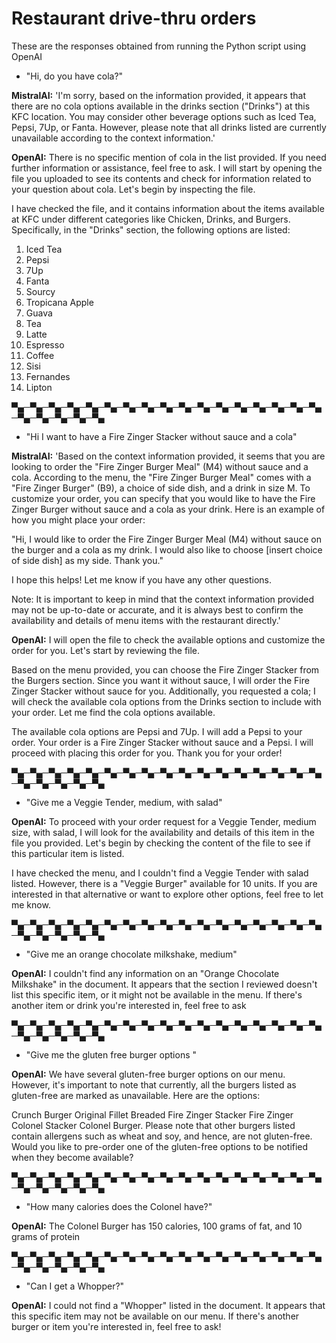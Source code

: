 # Restaurant drive-thru orders

These are the responses obtained from running the Python script using OpenAI

- "Hi, do you have cola?"

**MistralAI:** 'I'm sorry, based on the information provided, it appears that there are no cola options available in the drinks section ("Drinks") at this KFC location. You may consider other beverage options such as Iced Tea, Pepsi, 7Up, or Fanta. However, please note that all drinks listed are currently unavailable according to the context information.'

**OpenAI:** There is no specific mention of cola in the list provided. If you need further information or assistance, feel free to ask.
I will start by opening the file you uploaded to see its contents and check for information related to your question about cola. Let's begin by inspecting the file.

I have checked the file, and it contains information about the items available at KFC under different categories like Chicken, Drinks, and Burgers. Specifically, in the "Drinks" section, the following options are listed:

1. Iced Tea
2. Pepsi
3. 7Up
4. Fanta
5. Sourcy
6. Tropicana Apple
7. Guava
8. Tea
9. Latte
10. Espresso
11. Coffee
12. Sisi
13. Fernandes
14. Lipton


▀▄─▀▄─▀▄─▀▄─▀▄─▀▄─▀▄─▀▄─▀▄─▀▄─▀▄─▀▄─▀▄─▀▄─▀▄─▀▄─▀▄─▀▄─▀▄─▀▄─▀▄─▀▄

- "Hi I want to have a Fire Zinger Stacker without sauce and a cola"

**MistralAI:** 'Based on the context information provided, it seems that you are looking to order the "Fire Zinger Burger Meal" (M4) without sauce and a cola. According to the menu, the "Fire Zinger Burger Meal" comes with a "Fire Zinger Burger" (B9), a choice of side dish, and a drink in size M. To customize your order, you can specify that you would like to have the Fire Zinger Burger without sauce and a cola as your drink. Here is an example of how you might place your order:

"Hi, I would like to order the Fire Zinger Burger Meal (M4) without sauce on the burger and a cola as my drink. I would also like to choose [insert choice of side dish] as my side. Thank you."

I hope this helps! Let me know if you have any other questions.

Note: It is important to keep in mind that the context information provided may not be up-to-date or accurate, and it is always best to confirm the availability and details of menu items with the restaurant directly.'

**OpenAI:** I will open the file to check the available options and customize the order for you. Let's start by reviewing the file.

Based on the menu provided, you can choose the Fire Zinger Stacker from the Burgers section. Since you want it without sauce, I will order the Fire Zinger Stacker without sauce for you. Additionally, you requested a cola; I will check the available cola options from the Drinks section to include with your order. Let me find the cola options available.

The available cola options are Pepsi and 7Up. I will add a Pepsi to your order. Your order is a Fire Zinger Stacker without sauce and a Pepsi. I will proceed with placing this order for you. Thank you for your order!

▀▄─▀▄─▀▄─▀▄─▀▄─▀▄─▀▄─▀▄─▀▄─▀▄─▀▄─▀▄─▀▄─▀▄─▀▄─▀▄─▀▄─▀▄─▀▄─▀▄─▀▄─▀▄

- "Give me a Veggie Tender, medium, with salad"

**OpenAI:** To proceed with your order request for a Veggie Tender, medium size, with salad, I will look for the availability and details of this item in the file you provided. Let's begin by checking the content of the file to see if this particular item is listed.

I have checked the menu, and I couldn't find a Veggie Tender with salad listed. However, there is a "Veggie Burger" available for 10 units. If you are interested in that alternative or want to explore other options, feel free to let me know.

▀▄─▀▄─▀▄─▀▄─▀▄─▀▄─▀▄─▀▄─▀▄─▀▄─▀▄─▀▄─▀▄─▀▄─▀▄─▀▄─▀▄─▀▄─▀▄─▀▄─▀▄─▀▄

- "Give me an orange chocolate milkshake, medium"

**OpenAI:** I couldn't find any information on an "Orange Chocolate Milkshake" in the document. It appears that the section I reviewed doesn't list this specific item, or it might not be available in the menu. If there's another item or drink you're interested in, feel free to ask

▀▄─▀▄─▀▄─▀▄─▀▄─▀▄─▀▄─▀▄─▀▄─▀▄─▀▄─▀▄─▀▄─▀▄─▀▄─▀▄─▀▄─▀▄─▀▄─▀▄─▀▄─▀▄

- "Give me the gluten free burger options "

**OpenAI:** We have several gluten-free burger options on our menu. However, it's important to note that currently, all the burgers listed as gluten-free are marked as unavailable. Here are the options:

Crunch Burger
Original Fillet Breaded
Fire Zinger Stacker
Fire Zinger
Colonel Stacker
Colonel Burger.
Please note that other burgers listed contain allergens such as wheat and soy, and hence, are not gluten-free. Would you like to pre-order one of the gluten-free options to be notified when they become available?

▀▄─▀▄─▀▄─▀▄─▀▄─▀▄─▀▄─▀▄─▀▄─▀▄─▀▄─▀▄─▀▄─▀▄─▀▄─▀▄─▀▄─▀▄─▀▄─▀▄─▀▄─▀▄

- "How many calories does the Colonel have?"

**OpenAI:** The Colonel Burger has 150 calories, 100 grams of fat, and 10 grams of protein

▀▄─▀▄─▀▄─▀▄─▀▄─▀▄─▀▄─▀▄─▀▄─▀▄─▀▄─▀▄─▀▄─▀▄─▀▄─▀▄─▀▄─▀▄─▀▄─▀▄─▀▄─▀▄

- "Can I get a Whopper?"

**OpenAI:** I could not find a "Whopper" listed in the document. It appears that this specific item may not be available on our menu. If there's another burger or item you're interested in, feel free to ask!
